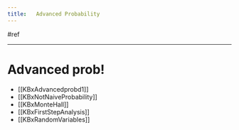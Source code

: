 ```yaml
---
title:   Advanced Probability
---
```


#ref

***

# Advanced prob!

- [[KBxAdvancedprobd1]]
- [[KBxNotNaiveProbability]]
- [[KBxMonteHall]]
- [[KBxFirstStepAnalysis]]
- [[KBxRandomVariables]]



















